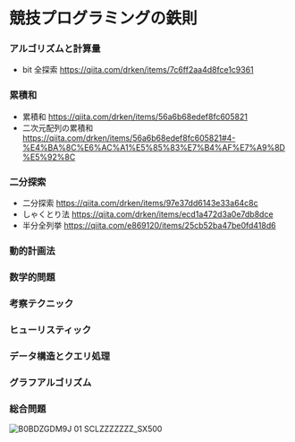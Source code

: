 # 競技プログラミングの鉄則

### アルゴリズムと計算量

- bit 全探索
  https://qiita.com/drken/items/7c6ff2aa4d8fce1c9361

### 累積和

- 累積和
  https://qiita.com/drken/items/56a6b68edef8fc605821
- 二次元配列の累積和
  https://qiita.com/drken/items/56a6b68edef8fc605821#4-%E4%BA%8C%E6%AC%A1%E5%85%83%E7%B4%AF%E7%A9%8D%E5%92%8C

### 二分探索

- 二分探索
  https://qiita.com/drken/items/97e37dd6143e33a64c8c
- しゃくとり法
  https://qiita.com/drken/items/ecd1a472d3a0e7db8dce
- 半分全列挙
  https://qiita.com/e869120/items/25cb52ba47be0fd418d6

### 動的計画法

### 数学的問題

### 考察テクニック

### ヒューリスティック

### データ構造とクエリ処理

### グラフアルゴリズム

### 総合問題

![B0BDZGDM9J 01 _SCLZZZZZZZ_SX500_](https://github.com/nakampany/atcoder_go_ganbarimasu/assets/103278404/6c8a9838-1169-4937-934e-dda7ccfa2455)
